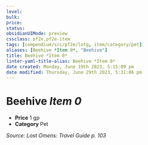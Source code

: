```yaml
---
level:
bulk:
price:
status:
obsidianUIMode: preview
cssclass: pf2e,pf2e-item
tags: [compendium/src/pf2e/lotg, item/category/pet]
aliases: [Beehive *Item 0*, "Beehive"]
title: Beehive *Item 0*
linter-yaml-title-alias: Beehive *Item 0*
date created: Monday, June 19th 2023, 5:15:09 pm
date modified: Thursday, June 29th 2023, 5:31:06 pm
---
```


# Beehive *Item 0*

- **Price** 1 gp
- **Category** Pet

*Source: Lost Omens: Travel Guide p. 103*
